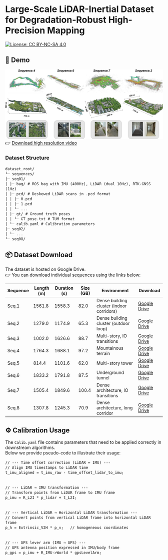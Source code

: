 # Large-Scale LiDAR-Inertial Dataset for Degradation-Robust High-Precision Mapping

[![License: CC BY-NC-SA 4.0](https://img.shields.io/badge/License-CC%20BY--NC--SA%204.0-lightgrey.svg)](https://creativecommons.org/licenses/by-nc-sa/4.0/)

## 🎥 Demo
[![Watch the video](./images/abstract.png)](https://github.com/CNITECH-CV-LAB/Backpack2025/releases/download/v1.0/ral-video-2k.mp4)  
👉 [Download high resolution video](https://github.com/CNITECH-CV-LAB/Backpack2025/releases/download/v1.0/ral-video-2k.mp4)

### Dataset Structure
```
dataset_root/
└─ sequences/
├─ seq01/
│ ├─ bag/ # ROS bag with IMU (400Hz), LiDAR (dual 10Hz), RTK-GNSS (1Hz)
│ ├─ pcd/ # Deskewed LiDAR scans in .pcd format
│ │ ├─ 0.pcd
│ │ ├─ 1.pcd
│ │ └─ ...
│ ├─ gt/ # Ground truth poses
│ │ └─ GT_pose.txt # TUM format
│ └─ calib.yaml # Calibration parameters
├─ seq02/
│ └─ ...
└─ seq08/
```
## 📦 Dataset Download

The dataset is hosted on Google Drive.  
👉 You can download individual sequences using the links below:

| Sequence | Length (m) | Duration (s) | Size (GB) | Environment | Download |
|----------|------------|--------------|-----------|-------------|----------|
| Seq.1    | 1561.8     | 1558.3       | 82.0      | Dense building cluster (indoor corridors) | [Google Drive](https://drive.google.com/file/d/SEQ01_ID/view?usp=sharing) |
| Seq.2    | 1279.0     | 1174.9       | 65.3      | Dense building cluster (outdoor loop) | [Google Drive](https://drive.google.com/file/d/SEQ02_ID/view?usp=sharing) |
| Seq.3    | 1002.0     | 1626.6       | 88.7      | Multi-story, IO transitions | [Google Drive](https://drive.google.com/file/d/SEQ03_ID/view?usp=sharing) |
| Seq.4    | 1764.3     | 1688.1       | 97.2      | Mountainous terrain | [Google Drive](https://drive.google.com/file/d/SEQ04_ID/view?usp=sharing) |
| Seq.5    | 814.4      | 1101.6       | 62.0      | Multi-story tower | [Google Drive](https://drive.google.com/file/d/SEQ05_ID/view?usp=sharing) |
| Seq.6    | 1833.2     | 1791.8       | 87.5      | Underground tunnel | [Google Drive](https://drive.google.com/file/d/SEQ06_ID/view?usp=sharing) |
| Seq.7    | 1505.4     | 1849.6       | 100.4     | Dense architecture, IO transitions | [Google Drive](https://drive.google.com/file/d/SEQ07_ID/view?usp=sharing) |
| Seq.8    | 1307.8     | 1245.3       | 70.9      | Dense architecture, long corridor | [Google Drive](https://drive.google.com/file/d/SEQ08_ID/view?usp=sharing) |

## ⚙️ Calibration Usage

The `Calib.yaml` file contains parameters that need to be applied correctly in downstream algorithms.  
Below we provide pseudo-code to illustrate their usage:

```
// --- Time offset correction (LiDAR ↔ IMU) ---
// Align IMU timestamps to LiDAR time
t_imu_aligned = t_imu_raw - time_offset_lidar_to_imu;


// --- LiDAR → IMU transformation ---
// Transform points from LiDAR frame to IMU frame
p_imu = R_L2I * p_lidar + t_L2I;


// --- Vertical LiDAR → Horizontal LiDAR transformation ---
// Convert points from vertical LiDAR frame into horizontal LiDAR frame
p_h = Extrinsic_V2H * p_v;   // homogeneous coordinates


// --- GPS lever arm (IMU → GPS) ---
// GPS antenna position expressed in IMU/body frame
p_gps = p_imu + R_IMU->World * gpsLevelArm;
```

